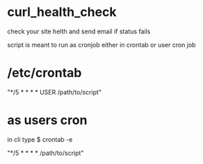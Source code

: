 # curl_health_check
check your site helth and send email if status fails

script is meant to run as cronjob
either in crontab or user cron job

# /etc/crontab

"*/5 * * * *   USER   /path/to/script"

# as users cron
in cli type
$ crontab -e 

"*/5 * * * *   /path/to/script"
